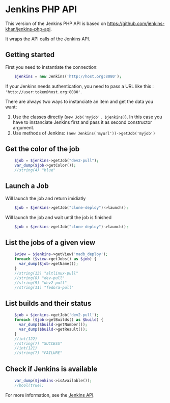 Jenkins PHP API
===============

This version of the Jenkins PHP API is based on https://github.com/jenkins-khan/jenkins-php-api.

It wraps the API calls of the Jenkins API.


Getting started
---------------
First you need to instantiate the connection:

```php
    $jenkins = new Jenkins('http://host.org:8080');
```

If your Jenkins needs authentication, you need to pass a URL like this : `'http://user:token@host.org:8080'`.


There are always two ways to instanciate an item and get the data you want:
 
1. Use the classes directly (`new Job('myjob', $jenkins)`). In this case you have to instanciate Jenkins first and pass it as second constructor argument.
2. Use methods of Jenkins: `(new Jenkins('myurl'))->getJob('myjob')`

Get the color of the job
------------------------

```php
    $job = $jenkins->getJob("dev2-pull");
    var_dump($job->getColor());
    //string(4) "blue"
```


Launch a Job
------------

Will launch the job and return imidiatly
```php
    $job = $jenkins->getJob("clone-deploy")->launch();
```

Will launch the job and wait until the job is finished
```php
    $job = $jenkins->getJob("clone-deploy")->launch();
```


List the jobs of a given view
-----------------------------

```php
    $view = $jenkins->getView('madb_deploy');
    foreach ($view->getJobs() as $job) {
      var_dump($job->getName());
    }
    //string(13) "altlinux-pull"
    //string(8) "dev-pull"
    //string(9) "dev2-pull"
    //string(11) "fedora-pull"
```

List builds and their status
----------------------------

```php
    $job = $jenkins->getJob('dev2-pull');
    foreach ($job->getBuilds() as $build) {
      var_dump($build->getNumber());
      var_dump($build->getResult());
    }
    //int(122)
    //string(7) "SUCCESS"
    //int(121)
    //string(7) "FAILURE"
```


Check if Jenkins is available
-----------------------------

```php
    var_dump($jenkins->isAvailable());
    //bool(true);
```

For more information, see the [Jenkins API](https://wiki.jenkins-ci.org/display/JENKINS/Remote+access+API).
